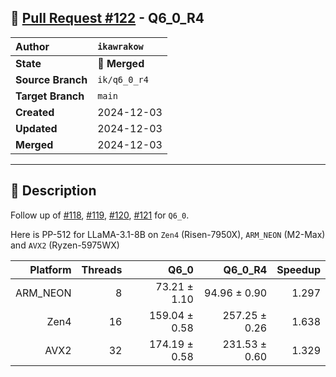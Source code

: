 ## 🔀 [Pull Request #122](https://github.com/ikawrakow/ik_llama.cpp/pull/122) - Q6_0_R4

| **Author** | `ikawrakow` |
| :--- | :--- |
| **State** | 🔀 **Merged** |
| **Source Branch** | `ik/q6_0_r4` |
| **Target Branch** | `main` |
| **Created** | 2024-12-03 |
| **Updated** | 2024-12-03 |
| **Merged** | 2024-12-03 |

---

## 📄 Description

Follow up of [#118](https://github.com/ikawrakow/ik_llama.cpp/issues/118), [#119](https://github.com/ikawrakow/ik_llama.cpp/issues/119), [#120](https://github.com/ikawrakow/ik_llama.cpp/issues/120), [#121](https://github.com/ikawrakow/ik_llama.cpp/issues/121) for `Q6_0`.

Here is PP-512 for LLaMA-3.1-8B on `Zen4` (Risen-7950X), `ARM_NEON` (M2-Max) and `AVX2` (Ryzen-5975WX)

| Platform |  Threads | Q6_0 | Q6_0_R4 | Speedup |
| ---: | ---: | ---: | ---: | ---: |
| ARM_NEON |  8 |   73.21 ± 1.10 | 94.96 ± 0.90 | 1.297 |
| Zen4            | 16 | 159.04 ± 0.58  | 257.25 ± 0.26   | 1.638 |
| AVX2           | 32 | 174.19 ± 0.58  | 231.53 ± 0.60 | 1.329 |